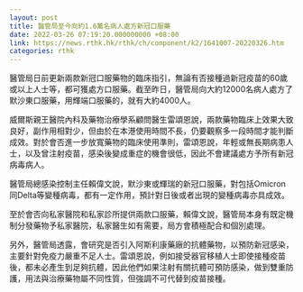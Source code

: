 ```yaml
---
layout: post
title: 醫管局至今向約1.6萬名病人處方新冠口服藥
date: 2022-03-26 07:19:20.000000000 +08:00
link: https://news.rthk.hk/rthk/ch/component/k2/1641007-20220326.htm
categories: rthk
---
```


醫管局日前更新兩款新冠口服藥物的臨床指引，無論有否接種過新冠疫苗的60歲或以上人士等，都可獲處方口服藥。截至昨日，醫管局向大約12000名病人處方了默沙東口服藥，用輝端口服藥的，就有大約4000人。

威爾斯親王醫院內科及藥物治療學系顧問醫生雷頌恩說，兩款藥物臨床上效果大致良好，副作用相對少，但由於在本港使用時間不長，仍要觀察多一段時間才能判斷成效。對於會否進一步放寬藥物的臨床使用準則，雷頌恩說，年輕或無長期病患人士，以及曾注射疫苗，感染後變成重症的機會很低，因此不會建議處方予所有新冠病毒病人。

醫管局總感染控制主任賴偉文說，默沙東或輝瑞的新冠口服藥，對包括Omicron同Delta等變種病毒，都有一定作用，預計對日後或者出現的變種病毒亦具成效。

至於會否向私家醫院和私家診所提供兩款口服藥，賴偉文說，醫管局本身有既定機制分發藥物予私家醫院，私家醫生如有需要，局方會積極配合和個別處理。

另外，醫管局透露，會研究是否引入阿斯利康藥廠的抗體藥物，以預防新冠感染，主要針對免疫力嚴重不足人士。雷頌恩說，例如接受器官移植人士即使接種疫苗後，都未必產生到足夠抗體，因此他們如果注射有關抗體可預防感染，做到雙重防護，用法與治療藥物屬不同性質，但強調不可代替到疫苗接種。
